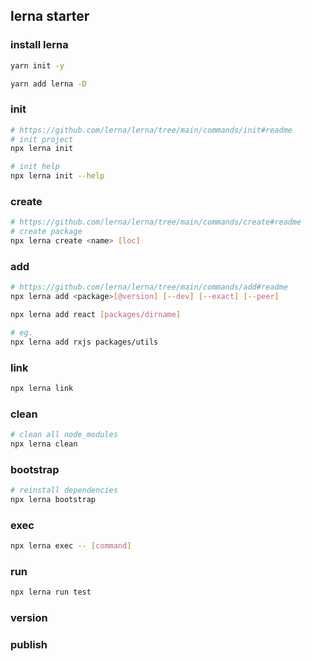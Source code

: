 ## lerna starter

### install lerna

```bash
yarn init -y

yarn add lerna -D
```

### init

```bash
# https://github.com/lerna/lerna/tree/main/commands/init#readme
# init project
npx lerna init

# init help
npx lerna init --help
```

### create

```bash
# https://github.com/lerna/lerna/tree/main/commands/create#readme
# create package
npx lerna create <name> [loc]

```

###  add 
```bash
# https://github.com/lerna/lerna/tree/main/commands/add#readme
npx lerna add <package>[@version] [--dev] [--exact] [--peer]

npx lerna add react [packages/dirname]

# eg.
npx lerna add rxjs packages/utils
```

### link

```bash
npx lerna link
```


### clean

```bash
# clean all node_modules
npx lerna clean
```

### bootstrap

```bash
# reinstall dependencies
npx lerna bootstrap
```

### exec

```bash
npx lerna exec -- [command]
```

### run

```bash
npx lerna run test
```

### version


### publish






